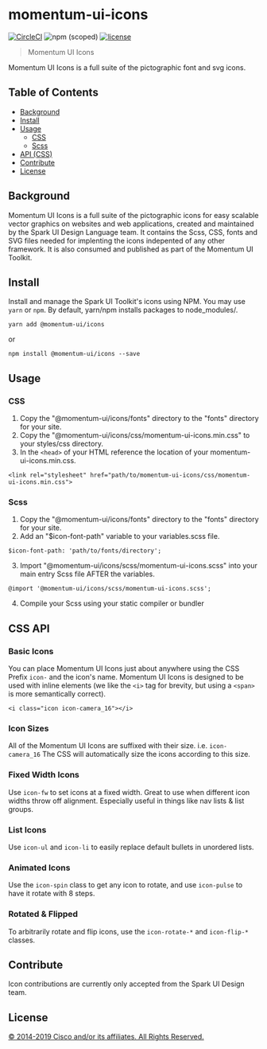 # momentum-ui-icons

[![CircleCI](https://img.shields.io/circleci/project/github/momentum-design/momentum-ui/master.svg)](https://circleci.com/gh/momentum-design/momentum-ui/)
![npm (scoped)](https://img.shields.io/npm/v/@momentum-ui/icons.svg)
[![license](https://img.shields.io/github/license/momentum-design/momentum-ui.svg?color=blueviolet)](https://github.com/momentum-design/momentum-ui/blob/master/icons/LICENSE)

> Momentum UI Icons

Momentum UI Icons is a full suite of the pictographic font and svg icons.

## Table of Contents

- [Background](#background)
- [Install](#install)
- [Usage](#usage)
    - [CSS](#css)
    - [Scss](#scss)
- [API (CSS)](#api)
- [Contribute](#contribute)
- [License](#license)


## Background

Momentum UI Icons is a full suite of the pictographic icons for easy scalable vector graphics on websites and web applications, created and maintained by the Spark UI Design Language team. It contains the Scss, CSS, fonts and SVG files needed for implenting the icons indepented of any other framework. It is also consumed and published as part of the Momentum UI Toolkit.

## Install

Install and manage the Spark UI Toolkit's icons using NPM. You may use `yarn` or `npm`. By default, yarn/npm installs packages to node_modules/.

`yarn add @momentum-ui/icons`

or

`npm install @momentum-ui/icons --save`

## Usage


### CSS

1. Copy the "@momentum-ui/icons/fonts" directory to the "fonts" directory for your site.
2. Copy the "@momentum-ui/icons/css/momentum-ui-icons.min.css" to your styles/css directory.
3. In the `<head>` of your HTML reference the location of your momentum-ui-icons.min.css.

  `<link rel="stylesheet" href="path/to/momentum-ui-icons/css/momentum-ui-icons.min.css">`


### Scss
1. Copy the "@momentum-ui/icons/fonts" directory to the "fonts" directory for your site.
2. Add an "$icon-font-path" variable to your variables.scss file.

`$icon-font-path: 'path/to/fonts/directory';`

3. Import "@momentum-ui/icons/scss/momentum-ui-icons.scss" into your main entry Scss file AFTER the variables.

`@import '@momentum-ui/icons/scss/momentum-ui-icons.scss';`

4. Compile your Scss using your static compiler or bundler


## CSS API

### Basic Icons

You can place Momentum UI Icons just about anywhere using the CSS Prefix `icon-` and the icon's name. Momentum UI Icons is designed to be used with inline elements (we like the `<i>` tag for brevity, but using a `<span>` is more semantically correct).

`<i class="icon icon-camera_16"></i>`

### Icon Sizes

All of the Momentum UI Icons are suffixed with their size. i.e. `icon-camera_16` The CSS will automatically size the icons according to this size.

### Fixed Width Icons

Use `icon-fw` to set icons at a fixed width. Great to use when different icon widths throw off alignment. Especially useful in things like nav lists & list groups.

### List Icons

Use `icon-ul` and `icon-li` to easily replace default bullets in unordered lists.

### Animated Icons

Use the `icon-spin` class to get any icon to rotate, and use `icon-pulse` to have it rotate with 8 steps.

### Rotated & Flipped

To arbitrarily rotate and flip icons, use the `icon-rotate-*` and `icon-flip-*` classes.

## Contribute

Icon contributions are currently only accepted from the Spark UI Design team.

## License

[© 2014-2019 Cisco and/or its affiliates. All Rights Reserved.](../LICENSE)
